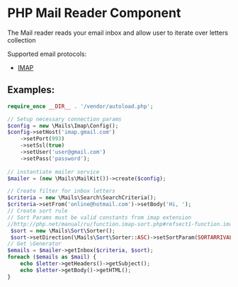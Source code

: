 # PHP Mail Reader Component

The Mail reader reads your email inbox and allow user to iterate over letters collection

Supported email protocols:
* [IMAP](http://php.net/manual/en/book.imap.php)

## Examples:

```php
require_once __DIR__ . '/vendor/autoload.php';

// Setup necessary connection params
$config = new \Mails\Imap\Config();
$config->setHost('imap.gmail.com')
    ->setPort(993)
    ->setSsl(true)
    ->setUser('user@gmail.com')
    ->setPass('password');
    
// instantiate mailer service
$mailer = (new \Mails\MailKit())->create($config);

// Create filter for inbox letters
$criteria = new \Mails\Search\SearchCriteria();
$criteria->setFrom('online@hotmail.com')->setBody('Hi, ');
// Create sort rule
// Sort Params must be valid constants from imap extension
//http://php.net/manual/ru/function.imap-sort.php#refsect1-function.imap-sort-parameters
 $sort = new \Mails\Sort\Sorter();
 $sort->setDirection(\Mails\Sort\Sorter::ASC)->setSortParam(SORTARRIVAL);
// Get \Generator
$emails = $mailer->getInbox($criteria, $sort);
foreach ($emails as $mail) {
    echo $letter->getHeaders()->getSubject();
    echo $letter->getBody()->getHTML();
}
```